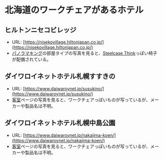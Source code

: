 # 北海道のワークチェアがあるホテル

## ヒルトンニセコビレッジ
- URL: [https://nisekovillage.hiltonjapan.co.jp/](https://nisekovillage.hiltonjapan.co.jp/)
- [パノラマキング](https://nisekovillage.hiltonjapan.co.jp/rooms/panorama_king)の部屋タイプの写真を見ると、[Steelcase Think](https://www.steelcase.com/asia-ja/products/office-chairs/think/)っぽい椅子が配備されている。

## ダイワロイネットホテル札幌すすきの
- URL: [https://www.daiwaroynet.jp/susukino/](https://www.daiwaroynet.jp/susukino/)
- [客室](https://www.daiwaroynet.jp/susukino/room/)ページの写真を見ると、ワークチェアっぽいものが写っているが、メーカーや製品名は不明。

## ダイワロイネットホテル札幌中島公園
- URL: [https://www.daiwaroynet.jp/nakajima-koen/](https://www.daiwaroynet.jp/nakajima-koen/)
- [客室](https://www.daiwaroynet.jp/nakajima-koen/room/)ページの写真を見ると、ワークチェアっぽいものが写っているが、メーカーや製品名は不明。